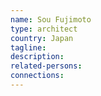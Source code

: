 ```yaml
---
name: Sou Fujimoto
type: architect
country: Japan
tagline:
description:
related-persons:
connections:
---
```

